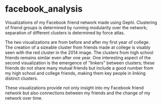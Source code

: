 facebook_analysis
=================
Visualizations of my Facebook friend network made using Gephi. Clustering of friend groups is determined by running modularity over the network; separation of different clusters is determined by force atlas.

The two visualizations are from before and after my first year of college. The creation of a sizeable cluster from friends made at college is visably seen with the red cluster in the 2014 image. The clusters from high school friends remains similar even after one year. One interesting aspect of the second visualization is the emergence of "linkers" between clusters; these friends do not share many mutual friends but include a good number from my high school and college friends, making them key people in linking distinct clusters.

These visualizations provide not only insight into my Facebook friend network but also connections between my friends and the change of my network over time.
